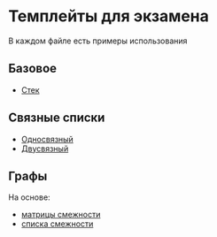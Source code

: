 # Темплейты для экзамена
В каждом файле есть примеры использования
## Базовое
- [Стек](usage/stack.cpp)
## Связные списки
- [Односвязный](usage/linked_list.cpp)
- [Двусвязный](usage/double_linked_list.cpp)
## Графы
На основе:
- [матрицы смежности](usage/adjacency_matrix_graph.cpp)
- [списка смежности]()
